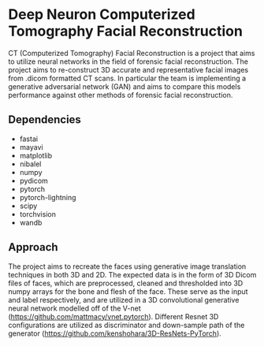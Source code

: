 # Deep Neuron Computerized Tomography Facial Reconstruction
CT (Computerized Tomography) Facial Reconstruction is a project that aims to utilize neural networks in the field of forensic facial reconstruction. The project aims to re-construct 3D accurate and representative facial images from .dicom formatted CT scans. In particular the team is implementing a generative adversarial network (GAN) and aims to compare this models performance against other methods of forensic facial reconstruction.  

## Dependencies  
* fastai  
* mayavi  
* matplotlib  
* nibalel  
* numpy  
* pydicom  
* pytorch  
* pytorch-lightning 
* scipy  
* torchvision  
* wandb  

## Approach
The project aims to recreate the faces using generative image translation techniques in both 3D and 2D. 
The expected data is in the form of 3D Dicom files of faces, which are preprocessed, cleaned and thresholded into 3D numpy arrays for the bone and flesh of the face. These serve as the input and label respectively, and are utilized in a 3D convolutional generative neural network modelled off of the V-net (https://github.com/mattmacy/vnet.pytorch).
Different Resnet 3D configurations are utilized as discriminator and down-sample path of the generator (https://github.com/kenshohara/3D-ResNets-PyTorch).


